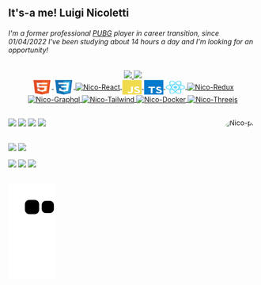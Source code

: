 ## It's-a me! **Luigi Nicoletti** 
###### I'm a former professional [PUBG](https://youtube.com/nicolettifps) player in career transition, since *01/04/2022* I've been studying about 14 hours a day and I'm looking for an opportunity!

<div align="center">
  <a href="https://github.com/Luiginicoletti/luiginicoletti">
  <img height="180em" src="https://github-readme-stats.vercel.app/api?username=luiginicoletti&show_icons=true&theme=dracula&include_all_commits=true&count_private=true"/>
  <img height="180em" src="https://github-readme-stats.vercel.app/api/top-langs/?username=luiginicoletti&layout=compact&langs_count=7&theme=dracula"/>

<div style="display: inline_block">
  <img align="center" alt="Nico-HTML" height="30" width="40" src="https://raw.githubusercontent.com/devicons/devicon/master/icons/html5/html5-original.svg">
  <img align="center" alt="Nico-CSS" height="30" width="40" src="https://raw.githubusercontent.com/devicons/devicon/master/icons/css3/css3-original.svg">
  <img align="center" alt="Nico-React" height="30" width="40" src="https://cdn.jsdelivr.net/gh/devicons/devicon/icons/sass/sass-original.svg">
  <img align="center" alt="Nico-Js" height="30" width="40" src="https://raw.githubusercontent.com/devicons/devicon/master/icons/javascript/javascript-plain.svg">
  <img align="center" alt="Nico-Ts" height="30" width="40" src="https://raw.githubusercontent.com/devicons/devicon/master/icons/typescript/typescript-plain.svg">
  <img align="center" alt="Nico-React" height="30" width="40" src="https://raw.githubusercontent.com/devicons/devicon/master/icons/react/react-original.svg">
  <img align="center" alt="Nico-Redux" height="30" width="40" src="https://cdn.jsdelivr.net/gh/devicons/devicon/icons/redux/redux-original.svg">
  <img align="center" alt="Nico-Graphql" height="30" width="40" src="https://cdn.jsdelivr.net/gh/devicons/devicon/icons/graphql/graphql-plain.svg">
  <img align="center" alt="Nico-Tailwind" height="30" width="40" src="https://cdn.jsdelivr.net/gh/devicons/devicon/icons/tailwindcss/tailwindcss-plain.svg">
  <img align="center" alt="Nico-Docker" height="30" width="40" src="https://cdn.jsdelivr.net/gh/devicons/devicon/icons/docker/docker-plain.svg">
  <img align="center" alt="Nico-Threejs" height="30" width="40" src="https://cdn.jsdelivr.net/gh/devicons/devicon/icons/threejs/threejs-original.svg"><br>

</div>
</div>

  ##
<div><img align="right" alt="Nico-pic" height="150" style="border-radius:50px;" src="https://i.imgur.com/M6uasIJ.png?width=200&height=100"></div>
  
<div> 
  <a href="https://www.linkedin.com/in/luiginicolettipro" target="_blank"><img src="https://img.shields.io/badge/-LinkedIn-%230077B5?style=for-the-badge&logo=linkedin&logoColor=white" target="_blank"></a> 
  <a href="https://www.youtube.com/nicolettifps" target="_blank"><img src="https://img.shields.io/badge/YouTube-FF0000?style=for-the-badge&logo=youtube&logoColor=white" target="_blank"></a>
  <a href="https://instagram.com/luiginicoletti" target="_blank"><img src="https://img.shields.io/badge/-Instagram-%23E4405F?style=for-the-badge&logo=instagram&logoColor=white" target="_blank"></a>
 	<a href="https://www.twitch.tv/nlcoletti" target="_blank"><img src="https://img.shields.io/badge/Twitch-9146FF?style=for-the-badge&logo=twitch&logoColor=white" target="_blank"></a>
  
  <br>
 
  <br>
  
  <a href = "specss.gg/nicolettifps"><img src="https://img.shields.io/badge/AMD-Ryzen_9_5900X-ED1C24?style=for-the-badge&logo=amd&logoColor=white" target="_blank"></a>
  <a href = "specss.gg/nicolettifps"><img src="https://img.shields.io/badge/NVIDIA-GTX1070-76B900?style=for-the-badge&logo=nvidia&logoColor=white" target="_blank"></a>
  
  
  <a href="https://www.paypal.com/donate/?business=RPJFW6X5VLA9U&no_recurring=0&item_name=Muito+obrigado+pela+for%C3%A7a%2C+%C3%A9+extremamente+importante+nessa+fase+para+conseguir+continuar+estudando+enquanto+procuro+emprego.&currency_code=BRL" target="_blank"><img src="https://img.shields.io/badge/PayPal-00457C?style=for-the-badge&logo=paypal&logoColor=white" target="_blank"></a>
  <a href="https://bscscan.com/address/0x0bac39e4e2f32545a9c4990478db5814a09619de" target="_blank"><img src="https://img.shields.io/badge/Binance-FCD535?style=for-the-badge&logo=binance&logoColor=white" target="_blank"></a>
  <a href="https://steamcommunity.com/id/nicolettifps/" target="_blank"><img src="https://img.shields.io/badge/Steam-000000?style=for-the-badge&logo=steam&logoColor=white" target="_blank"></a>
  ##
![Snake animation](https://github.com/rafaballerini/rafaballerini/blob/output/github-contribution-grid-snake.svg)
</div>
